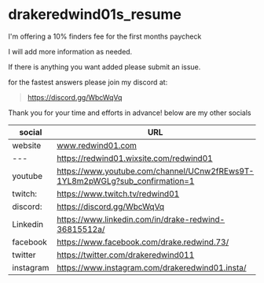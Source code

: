 # drakeredwind01s_resume

I'm offering a 10% finders fee for the first months paycheck

I will add more information as needed.

If there is anything you want added please submit an issue.

for the fastest answers please join my discord at:

> https://discord.gg/WbcWqVq

Thank you for your time and efforts in advance!
below are my other socials

 social      | URL                                                                         |
-------------|-----------------------------------------------------------------------------|
 website 	   | www.redwind01.com                                                           |
 ---         | https://redwind01.wixsite.com/redwind01                                     |
 youtube 	   | https://www.youtube.com/channel/UCnw2fREws9T-1YL8m2pWGLg?sub_confirmation=1 |
 twitch:     | https://www.twitch.tv/redwind01                                             |
 discord: 	 | https://discord.gg/WbcWqVq                                                  |
 Linkedin 	 | https://www.linkedin.com/in/drake-redwind-36815512a/                        |
 facebook 	 | https://www.facebook.com/drake.redwind.73/                                  |
 twitter 	   | https://twitter.com/drakeredwind011                                         |
 instagram   | https://www.instagram.com/drakeredwind01.insta/                             |
